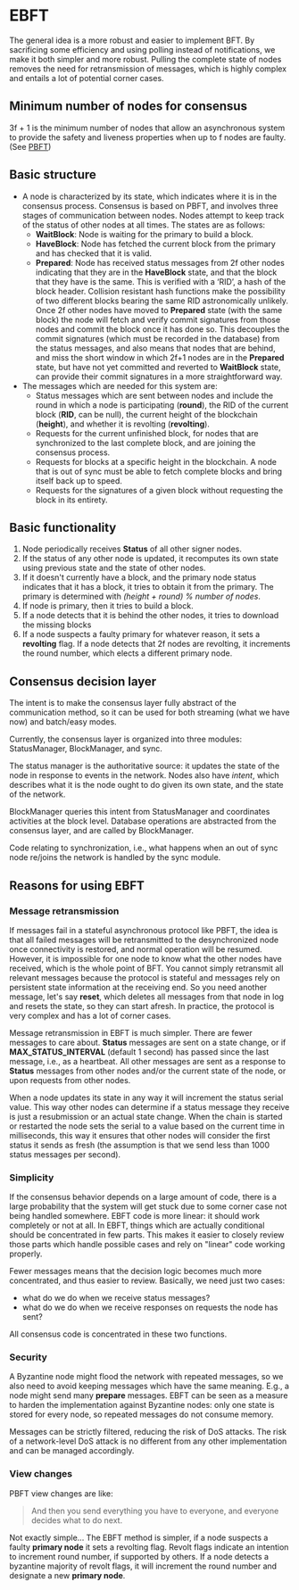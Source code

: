 # EBFT

The general idea is a more robust and easier to implement BFT. By sacrificing some efficiency and using polling instead 
of notifications, we make it both simpler and more robust. Pulling the complete state of nodes removes the need for
retransmission of messages, which is highly complex and entails a lot of potential corner cases.

## Minimum number of nodes for consensus

3f + 1 is the minimum number of nodes that allow an asynchronous system to provide the safety and liveness
properties when up to f nodes are faulty. (See [PBFT](https://pmg.csail.mit.edu/papers/osdi99.pdf))

## Basic structure

- A node is characterized by its state, which indicates where it is in the consensus process. Consensus is based on
PBFT, and involves three stages of communication between nodes. Nodes attempt to keep track of the status of other
nodes at all times. The states are as follows:
  - __WaitBlock__: Node is waiting for the primary to build a block.
  - __HaveBlock__: Node has fetched the current block from the primary and has checked that it is valid.
  - __Prepared__: Node has received status messages from 2f other nodes indicating that they are in the __HaveBlock__
    state, and that the block that they have is the same. This is verified with a ‘RID’, a hash of the block header.
    Collision resistant hash functions make the possibility of two different blocks bearing the same RID astronomically
    unlikely. Once 2f other nodes have moved to __Prepared__ state (with the same block) the node will fetch and verify
    commit signatures from those nodes and commit the block once it has done so. This decouples the commit signatures
    (which must be recorded in the database) from the status messages, and also means that nodes that are behind, and
    miss the short window in which 2f+1 nodes are in the __Prepared__ state, but have not yet committed and reverted to
    __WaitBlock__ state, can provide their commit signatures in a more straightforward way.
- The messages which are needed for this system are:
  - Status messages which are sent between nodes and include the round in which a node is participating (__round__),
  the RID of the current block (__RID__, can be null), the current height of the blockchain (__height__), and whether
  it is revolting (__revolting__).
  - Requests for the current unfinished block, for nodes that are synchronized to the last complete block, and are
  joining the consensus process.
  - Requests for blocks at a specific height in the blockchain. A node that is out of sync must be able to fetch
  complete blocks and bring itself back up to speed.
  - Requests for the signatures of a given block without requesting the block in its entirety.

## Basic functionality

1. Node periodically receives __Status__ of all other signer nodes.
2. If the status of any other node is updated, it recomputes its own state using previous state and the state of
other nodes.
3. If it doesn't currently have a block, and the primary node status indicates that it has a block, it tries to obtain
it from the primary. The primary is determined with _(height + round) % number of nodes_.
4. If node is primary, then it tries to build a block.
5. If a node detects that it is behind the other nodes, it tries to download the missing blocks
6. If a node suspects a faulty primary for whatever reason, it sets a __revolting__ flag. If a node detects that 2f
nodes are revolting, it increments the round number, which elects a different primary node.

## Consensus decision layer

The intent is to make the consensus layer fully abstract of the communication method, so it can be used for both
streaming (what we have now) and batch/easy modes.

Currently, the consensus layer is organized into three modules: StatusManager, BlockManager, and sync.

The status manager is the authoritative source: it updates the state of the node in response to events in the network.
Nodes also have _intent_, which describes what it is the node ought to do given its own state, and the state of the
network.

BlockManager queries this intent from StatusManager and coordinates activities at the block level. Database operations
are abstracted from the consensus layer, and are called by BlockManager.

Code relating to synchronization, i.e., what happens when an out of sync node re/joins the network is handled by the
sync module. 

## Reasons for using EBFT

### Message retransmission

If messages fail in a stateful asynchronous protocol like PBFT, the idea is that all failed messages will be
retransmitted to the desynchronized node once connectivity is restored, and normal operation will be resumed. However,
it is impossible for one node to know what the other nodes have received, which is the whole point of BFT. You cannot
simply retransmit all relevant messages because the protocol is stateful and messages rely on persistent state
information at the receiving end. So you need another message, let's say __reset__, which deletes all messages from
that node in log and resets the state, so they can start afresh. In practice, the protocol is very complex and has a
lot of corner cases.

Message retransmission in EBFT is much simpler. There are fewer messages to care about. __Status__ messages are sent
on a state change, or if __MAX_STATUS_INTERVAL__ (default 1 second) has passed since the last message, i.e., as a
heartbeat. All other messages are sent as a response to __Status__ messages from other nodes and/or the current state
of the node, or upon requests from other nodes.

When a node updates its state in any way it will increment the status serial value. This way other nodes can determine
if a status message they receive is just a resubmission or an actual state change. When the chain is started or
restarted the node sets the serial to a value based on the current time in milliseconds, this way it ensures that other
nodes will consider the first status it sends as fresh (the assumption is that we send less than 1000 status messages
per second).

### Simplicity

If the consensus behavior depends on a large amount of code, there is a large probability that the system will get
stuck due to some corner case not being handled somewhere. EBFT code is more linear: it should work completely or not
at all. In EBFT, things which are actually conditional should be concentrated in few parts. This makes it easier to
closely review those parts which handle possible cases and rely on "linear" code working properly.

Fewer messages means that the decision logic becomes much more concentrated, and thus easier to review. Basically, we
need just two cases:

- what do we do when we receive status messages?
- what do we do when we receive responses on requests the node has sent?

All consensus code is concentrated in these two functions.

### Security

A Byzantine node might flood the network with repeated messages, so we also need to avoid keeping messages which have
the same meaning. E.g., a node might send many __prepare__ messages. EBFT can be seen as a measure to harden the
implementation against Byzantine nodes: only one state is stored for every node, so repeated messages do not consume
memory.

Messages can be strictly filtered, reducing the risk of DoS attacks. The risk of a network-level DoS attack is no
different from any other implementation and can be managed accordingly.

### View changes

PBFT view changes are like:

> And then you send everything you have to everyone, and everyone decides what to do next.
 
Not exactly simple... The EBFT method is simpler, if a node suspects a faulty __primary node__ it sets a revolting flag.
Revolt flags indicate an intention to increment round number, if supported by others. If a node detects a byzantine
majority of revolt flags, it will increment the round number and designate a new __primary node__.
